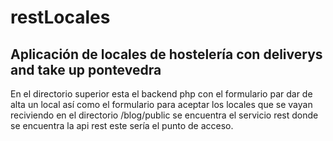 # restLocales

## Aplicación de locales de hostelería con deliverys and take up pontevedra

En el directorio superior esta el backend php  con el formulario par dar de 
alta un local así como el formulario para aceptar los locales que se vayan reciviendo
en el directorio /blog/public se encuentra el servicio rest donde se encuentra la 
api rest este sería el punto de acceso.

